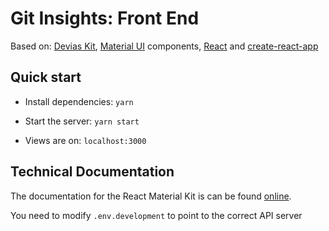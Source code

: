 # Git Insights: Front End


Based on: [Devias Kit](https://react-material-dashboard.devias.io/dashboard),  [Material UI](https://material-ui.com/) components, [React](https://reactjs.org/) and [create-react-app](https://facebook.github.io/create-react-app/)

## Quick start

- Install dependencies: `yarn`

- Start the server: `yarn start`

- Views are on: `localhost:3000`

## Technical Documentation

The documentation for the React Material Kit is can be found [online](https://material-ui.com).

You need to modify `.env.development` to point to the correct API server

